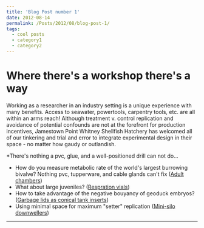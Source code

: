 ```yaml
---
title: 'Blog Post number 1'
date: 2012-08-14
permalink: /Posts/2012/08/blog-post-1/
tags:
  - cool posts
  - category1
  - category2
---
```


Where there's a workshop there's a way
======

Working as a researcher in an industry setting is a unique experience with many benefits.
Access to seawater, powertools, carpentry tools, etc. are all within an arms reach!
Although treatment v. control replication and avoidance of potential confounds are not at the forefront for
production incentives, Jamestown Point Whitney Shellfish Hatchery has welcomed all of our tinkering
and trial and error to integrate experimental design in their space - no matter how gaudy or outlandish.

*There's nothing a pvc, glue, and a well-positioned drill can not do...
  * How do you measure metabolic rate of the world's largest burrowing bivalve? Nothing pvc, tupperware, and cable glands can't fix
([Adult chambers](https://SamGurr.github.io/images/adult_chambers.JPG))
  * What about large juveniles?
([Respration vials](https://SamGurr.github.io/images/resp_chambers.JPG))
  * How to take advantage of the negative bouyancy of geoduck embryos?
([Garbage lids as conical tank inserts](https://SamGurr.github.io/images/hatch_setup.JPG))
  * Using minimal space for maximum "setter" replication
([Mini-silo downwellers](https://SamGurr.github.io/images/mini_silos.JPG))
------
